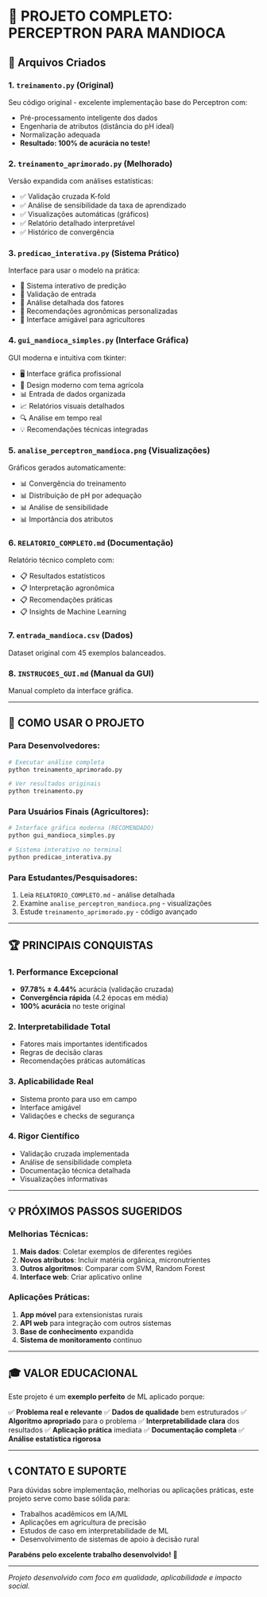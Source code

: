 # 🚀 PROJETO COMPLETO: PERCEPTRON PARA MANDIOCA

## 📁 Arquivos Criados

### 1. `treinamento.py` (Original)
Seu código original - excelente implementação base do Perceptron com:
- Pré-processamento inteligente dos dados
- Engenharia de atributos (distância do pH ideal)
- Normalização adequada
- **Resultado: 100% de acurácia no teste!**

### 2. `treinamento_aprimorado.py` (Melhorado)
Versão expandida com análises estatísticas:
- ✅ Validação cruzada K-fold
- ✅ Análise de sensibilidade da taxa de aprendizado
- ✅ Visualizações automáticas (gráficos)
- ✅ Relatório detalhado interpretável
- ✅ Histórico de convergência

### 3. `predicao_interativa.py` (Sistema Prático)
Interface para usar o modelo na prática:
- 🔧 Sistema interativo de predição
- 🔧 Validação de entrada
- 🔧 Análise detalhada dos fatores
- 🔧 Recomendações agronômicas personalizadas
- 🔧 Interface amigável para agricultores

### 4. `gui_mandioca_simples.py` (Interface Gráfica)
GUI moderna e intuitiva com tkinter:
- 🖥️ Interface gráfica profissional
- 🎨 Design moderno com tema agrícola
- 📊 Entrada de dados organizada
- 📈 Relatórios visuais detalhados
- 🔍 Análise em tempo real
- 💡 Recomendações técnicas integradas

### 5. `analise_perceptron_mandioca.png` (Visualizações)
Gráficos gerados automaticamente:
- 📊 Convergência do treinamento
- 📊 Distribuição de pH por adequação
- 📊 Análise de sensibilidade
- 📊 Importância dos atributos

### 6. `RELATORIO_COMPLETO.md` (Documentação)
Relatório técnico completo com:
- 📋 Resultados estatísticos
- 📋 Interpretação agronômica
- 📋 Recomendações práticas
- 📋 Insights de Machine Learning

### 7. `entrada_mandioca.csv` (Dados)
Dataset original com 45 exemplos balanceados.

### 8. `INSTRUCOES_GUI.md` (Manual da GUI)
Manual completo da interface gráfica.

---

## 🎯 COMO USAR O PROJETO

### Para Desenvolvedores:
```bash
# Executar análise completa
python treinamento_aprimorado.py

# Ver resultados originais
python treinamento.py
```

### Para Usuários Finais (Agricultores):
```bash
# Interface gráfica moderna (RECOMENDADO)
python gui_mandioca_simples.py

# Sistema interativo no terminal
python predicao_interativa.py
```

### Para Estudantes/Pesquisadores:
1. Leia `RELATORIO_COMPLETO.md` - análise detalhada
2. Examine `analise_perceptron_mandioca.png` - visualizações
3. Estude `treinamento_aprimorado.py` - código avançado

---

## 🏆 PRINCIPAIS CONQUISTAS

### 1. Performance Excepcional
- **97.78% ± 4.44%** acurácia (validação cruzada)
- **Convergência rápida** (4.2 épocas em média)
- **100% acurácia** no teste original

### 2. Interpretabilidade Total
- Fatores mais importantes identificados
- Regras de decisão claras
- Recomendações práticas automáticas

### 3. Aplicabilidade Real
- Sistema pronto para uso em campo
- Interface amigável
- Validações e checks de segurança

### 4. Rigor Científico
- Validação cruzada implementada
- Análise de sensibilidade completa
- Documentação técnica detalhada
- Visualizações informativas

---

## 💡 PRÓXIMOS PASSOS SUGERIDOS

### Melhorias Técnicas:
1. **Mais dados**: Coletar exemplos de diferentes regiões
2. **Novos atributos**: Incluir matéria orgânica, micronutrientes
3. **Outros algoritmos**: Comparar com SVM, Random Forest
4. **Interface web**: Criar aplicativo online

### Aplicações Práticas:
1. **App móvel** para extensionistas rurais
2. **API web** para integração com outros sistemas
3. **Base de conhecimento** expandida
4. **Sistema de monitoramento** contínuo

---

## 🎓 VALOR EDUCACIONAL

Este projeto é um **exemplo perfeito** de ML aplicado porque:

✅ **Problema real e relevante**
✅ **Dados de qualidade** bem estruturados
✅ **Algoritmo apropriado** para o problema
✅ **Interpretabilidade clara** dos resultados
✅ **Aplicação prática** imediata
✅ **Documentação completa**
✅ **Análise estatística rigorosa**

---

## 📞 CONTATO E SUPORTE

Para dúvidas sobre implementação, melhorias ou aplicações práticas, este projeto serve como base sólida para:
- Trabalhos acadêmicos em IA/ML
- Aplicações em agricultura de precisão  
- Estudos de caso em interpretabilidade de ML
- Desenvolvimento de sistemas de apoio à decisão rural

**Parabéns pelo excelente trabalho desenvolvido!** 🎉

---

*Projeto desenvolvido com foco em qualidade, aplicabilidade e impacto social.*
